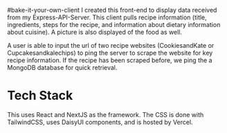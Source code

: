 #bake-it-your-own-client
I created this front-end to display data received from my Express-API-Server. This client pulls recipe information (title, ingredients, steps for the recipe, and information about dietary information about cuisine). A picture is also displayed of the food as well. 

A user is able to input the url of two recipe websites (CookiesandKate or Cupcakesandkalechips) to ping the server to scrape the website for key recipe information. If the recipe has been scraped before, we ping the a MongoDB database for quick retrieval.

# Tech Stack
This uses React and NextJS as the framework. The CSS is done with TailwindCSS, uses DaisyUI components, and is hosted by Vercel. 
